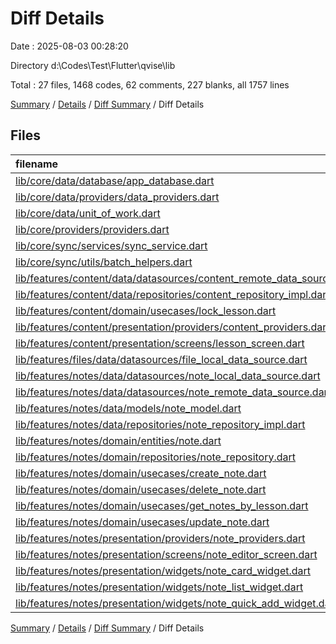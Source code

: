 # Diff Details

Date : 2025-08-03 00:28:20

Directory d:\\Codes\\Test\\Flutter\\qvise\\lib

Total : 27 files,  1468 codes, 62 comments, 227 blanks, all 1757 lines

[Summary](results.md) / [Details](details.md) / [Diff Summary](diff.md) / Diff Details

## Files
| filename | language | code | comment | blank | total |
| :--- | :--- | ---: | ---: | ---: | ---: |
| [lib/core/data/database/app\_database.dart](/lib/core/data/database/app_database.dart) | Dart | 28 | -2 | 2 | 28 |
| [lib/core/data/providers/data\_providers.dart](/lib/core/data/providers/data_providers.dart) | Dart | 6 | 1 | 1 | 8 |
| [lib/core/data/unit\_of\_work.dart](/lib/core/data/unit_of_work.dart) | Dart | 7 | 0 | -1 | 6 |
| [lib/core/providers/providers.dart](/lib/core/providers/providers.dart) | Dart | 2 | 0 | 0 | 2 |
| [lib/core/sync/services/sync\_service.dart](/lib/core/sync/services/sync_service.dart) | Dart | 98 | 1 | 13 | 112 |
| [lib/core/sync/utils/batch\_helpers.dart](/lib/core/sync/utils/batch_helpers.dart) | Dart | -1 | 0 | 1 | 0 |
| [lib/features/content/data/datasources/content\_remote\_data\_source.dart](/lib/features/content/data/datasources/content_remote_data_source.dart) | Dart | -1 | 1 | -1 | -1 |
| [lib/features/content/data/repositories/content\_repository\_impl.dart](/lib/features/content/data/repositories/content_repository_impl.dart) | Dart | 21 | 2 | 15 | 38 |
| [lib/features/content/domain/usecases/lock\_lesson.dart](/lib/features/content/domain/usecases/lock_lesson.dart) | Dart | 11 | 1 | 4 | 16 |
| [lib/features/content/presentation/providers/content\_providers.dart](/lib/features/content/presentation/providers/content_providers.dart) | Dart | 5 | 1 | 1 | 7 |
| [lib/features/content/presentation/screens/lesson\_screen.dart](/lib/features/content/presentation/screens/lesson_screen.dart) | Dart | -219 | -17 | -13 | -249 |
| [lib/features/files/data/datasources/file\_local\_data\_source.dart](/lib/features/files/data/datasources/file_local_data_source.dart) | Dart | 0 | 1 | 0 | 1 |
| [lib/features/notes/data/datasources/note\_local\_data\_source.dart](/lib/features/notes/data/datasources/note_local_data_source.dart) | Dart | 144 | 1 | 18 | 163 |
| [lib/features/notes/data/datasources/note\_remote\_data\_source.dart](/lib/features/notes/data/datasources/note_remote_data_source.dart) | Dart | 115 | 3 | 27 | 145 |
| [lib/features/notes/data/models/note\_model.dart](/lib/features/notes/data/models/note_model.dart) | Dart | 74 | 2 | 9 | 85 |
| [lib/features/notes/data/repositories/note\_repository\_impl.dart](/lib/features/notes/data/repositories/note_repository_impl.dart) | Dart | 87 | 14 | 21 | 122 |
| [lib/features/notes/domain/entities/note.dart](/lib/features/notes/domain/entities/note.dart) | Dart | 31 | 2 | 8 | 41 |
| [lib/features/notes/domain/repositories/note\_repository.dart](/lib/features/notes/domain/repositories/note_repository.dart) | Dart | 13 | 1 | 2 | 16 |
| [lib/features/notes/domain/usecases/create\_note.dart](/lib/features/notes/domain/usecases/create_note.dart) | Dart | 48 | 5 | 9 | 62 |
| [lib/features/notes/domain/usecases/delete\_note.dart](/lib/features/notes/domain/usecases/delete_note.dart) | Dart | 45 | 5 | 9 | 59 |
| [lib/features/notes/domain/usecases/get\_notes\_by\_lesson.dart](/lib/features/notes/domain/usecases/get_notes_by_lesson.dart) | Dart | 35 | 4 | 7 | 46 |
| [lib/features/notes/domain/usecases/update\_note.dart](/lib/features/notes/domain/usecases/update_note.dart) | Dart | 62 | 7 | 11 | 80 |
| [lib/features/notes/presentation/providers/note\_providers.dart](/lib/features/notes/presentation/providers/note_providers.dart) | Dart | 75 | 5 | 12 | 92 |
| [lib/features/notes/presentation/screens/note\_editor\_screen.dart](/lib/features/notes/presentation/screens/note_editor_screen.dart) | Dart | 282 | 5 | 27 | 314 |
| [lib/features/notes/presentation/widgets/note\_card\_widget.dart](/lib/features/notes/presentation/widgets/note_card_widget.dart) | Dart | 149 | 8 | 12 | 169 |
| [lib/features/notes/presentation/widgets/note\_list\_widget.dart](/lib/features/notes/presentation/widgets/note_list_widget.dart) | Dart | 180 | 5 | 16 | 201 |
| [lib/features/notes/presentation/widgets/note\_quick\_add\_widget.dart](/lib/features/notes/presentation/widgets/note_quick_add_widget.dart) | Dart | 171 | 6 | 17 | 194 |

[Summary](results.md) / [Details](details.md) / [Diff Summary](diff.md) / Diff Details